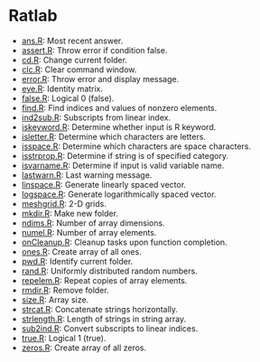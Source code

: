 # Ratlab

- [ans.R](ans.R): Most recent answer.
- [assert.R](assert.R): Throw error if condition false.
- [cd.R](cd.R): Change current folder.
- [clc.R](clc.R): Clear command window.
- [error.R](error.R): Throw error and display message.
- [eye.R](eye.R): Identity matrix.
- [false.R](false.R): Logical 0 (false).
- [find.R](find.R): Find indices and values of nonzero elements.
- [ind2sub.R](ind2sub.R): Subscripts from linear index.
- [iskeyword.R](iskeyword.R): Determine whether input is R keyword.
- [isletter.R](isletter.R): Determine which characters are letters.
- [isspace.R](isspace.R): Determine which characters are space characters.
- [isstrprop.R](isstrprop.R): Determine if string is of specified category.
- [isvarname.R](isvarname.R): Determine if input is valid variable name.
- [lastwarn.R](lastwarn.R): Last warning message.
- [linspace.R](linspace.R): Generate linearly spaced vector.
- [logspace.R](logspace.R): Generate logarithmically spaced vector.
- [meshgrid.R](meshgrid.R): 2-D grids.
- [mkdir.R](mkdir.R): Make new folder.
- [ndims.R](ndims.R): Number of array dimensions.
- [numel.R](numel.R): Number of array elements.
- [onCleanup.R](onCleanup.R): Cleanup tasks upon function completion.
- [ones.R](ones.R): Create array of all ones.
- [pwd.R](pwd.R): Identify current folder.
- [rand.R](rand.R): Uniformly distributed random numbers.
- [repelem.R](repelem.R): Repeat copies of array elements.
- [rmdir.R](rmdir.R): Remove folder.
- [size.R](size.R): Array size.
- [strcat.R](strcat.R): Concatenate strings horizontally.
- [strlength.R](strlength.R): Length of strings in string array.
- [sub2ind.R](sub2ind.R): Convert subscripts to linear indices.
- [true.R](true.R): Logical 1 (true).
- [zeros.R](zeros.R): Create array of all zeros.
